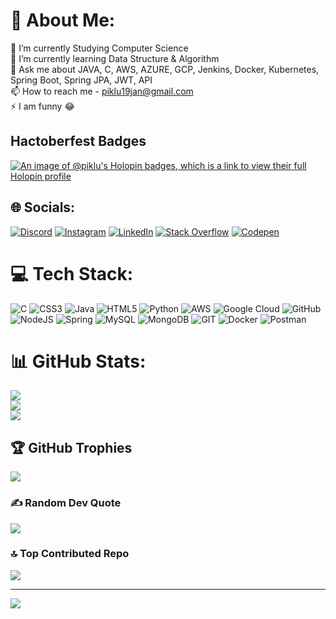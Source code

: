 # 💫 About Me:
🔭 I’m currently Studying Computer Science <br>🌱 I’m currently learning Data Structure & Algorithm <br>💬 Ask me about JAVA, C, AWS, AZURE, GCP, Jenkins, Docker, Kubernetes, Spring Boot, Spring JPA, JWT, API
<br>📫 How to reach me - piklu19jan@gmail.com<br>⚡ I am funny 😂

## Hactoberfest Badges

[![An image of @piklu's Holopin badges, which is a link to view their full Holopin profile](https://holopin.me/piklu)](https://holopin.io/@piklu)

## 🌐 Socials:
[![Discord](https://img.shields.io/badge/Discord-%237289DA.svg?logo=discord&logoColor=white)](https://discord.gg/piklu_1903) [![Instagram](https://img.shields.io/badge/Instagram-%23E4405F.svg?logo=Instagram&logoColor=white)](https://instagram.com/p_i_k_l_u1903) [![LinkedIn](https://img.shields.io/badge/LinkedIn-%230077B5.svg?logo=linkedin&logoColor=white)](https://linkedin.com/in/piklu-de-179aa5235/) [![Stack Overflow](https://img.shields.io/badge/-Stackoverflow-FE7A16?logo=stack-overflow&logoColor=white)](https://stackoverflow.com/users/21494224) [![Codepen](https://img.shields.io/badge/Codepen-000000?style=for-the-badge&logo=codepen&logoColor=white)](https://codepen.io/p-i-k-l-u) 

# 💻 Tech Stack:
![C](https://img.shields.io/badge/c-%2300599C.svg?style=for-the-badge&logo=c&logoColor=white) ![CSS3](https://img.shields.io/badge/css3-%231572B6.svg?style=for-the-badge&logo=css3&logoColor=white) ![Java](https://img.shields.io/badge/java-%23ED8B00.svg?style=for-the-badge&logo=java&logoColor=white) ![HTML5](https://img.shields.io/badge/html5-%23E34F26.svg?style=for-the-badge&logo=html5&logoColor=white) ![Python](https://img.shields.io/badge/python-3670A0?style=for-the-badge&logo=python&logoColor=ffdd54) ![AWS](https://img.shields.io/badge/AWS-%23FF9900.svg?style=for-the-badge&logo=amazon-aws&logoColor=white) ![Google Cloud](https://img.shields.io/badge/Google%20Cloud-%234285F4.svg?style=for-the-badge&logo=google-cloud&logoColor=white) ![GitHub](https://img.shields.io/badge/GitHub-%23121011.svg?style=for-the-badge&logo=github&logoColor=white) ![NodeJS](https://img.shields.io/badge/node.js-6DA55F?style=for-the-badge&logo=node.js&logoColor=white) ![Spring](https://img.shields.io/badge/spring-%236DB33F.svg?style=for-the-badge&logo=spring&logoColor=white) ![MySQL](https://img.shields.io/badge/mysql-%2300f.svg?style=for-the-badge&logo=mysql&logoColor=white) ![MongoDB](https://img.shields.io/badge/MongoDB-%234ea94b.svg?style=for-the-badge&logo=mongodb&logoColor=white) ![GIT](https://img.shields.io/badge/Git-fc6d26?style=for-the-badge&logo=git&logoColor=white) ![Docker](https://img.shields.io/badge/docker-%230db7ed.svg?style=for-the-badge&logo=docker&logoColor=white) ![Postman](https://img.shields.io/badge/Postman-FF6C37?style=for-the-badge&logo=postman&logoColor=white)
# 📊 GitHub Stats:
![](https://github-readme-stats.vercel.app/api?username=p-i-k-l-u&theme=blue-green&hide_border=true&include_all_commits=true&count_private=false)<br/>
![](https://github-readme-streak-stats.herokuapp.com/?user=p-i-k-l-u&theme=blue-green&hide_border=true)<br/>
![](https://github-readme-stats.vercel.app/api/top-langs/?username=p-i-k-l-u&theme=blue-green&hide_border=true&include_all_commits=true&count_private=false&layout=compact)

## 🏆 GitHub Trophies
![](https://github-profile-trophy.vercel.app/?username=p-i-k-l-u&theme=tokyonight&no-frame=true&no-bg=false&margin-w=4)

### ✍️ Random Dev Quote
![](https://quotes-github-readme.vercel.app/api?type=horizontal&theme=gruvbox)

### 🔝 Top Contributed Repo
![](https://github-contributor-stats.vercel.app/api?username=p-i-k-l-u&limit=5&theme=algolia&combine_all_yearly_contributions=true)

---
[![](https://visitcount.itsvg.in/api?id=p-i-k-l-u&icon=0&color=0)](https://visitcount.itsvg.in)

<!-- Proudly created with GPRM ( https://gprm.itsvg.in ) -->
